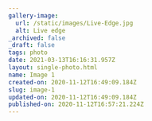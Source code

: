 ```yaml
---
gallery-image:
  url: /static/images/Live-Edge.jpg
  alt: Live edge
_archived: false
_draft: false
tags: photo
date: 2021-03-13T16:16:31.957Z
layout: single-photo.html
name: Image 1
created-on: 2020-11-12T16:49:09.184Z
slug: image-1
updated-on: 2020-11-12T16:49:09.184Z
published-on: 2020-11-12T16:57:21.224Z
---
```


